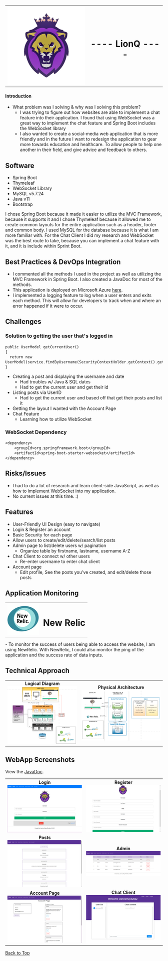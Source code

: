 <table>
        <td><img width="270" height="250" src="https://github.com/Maye456/LionQ/blob/main/src/main/resources/static/img/lionqlogo.png"/></td>
        <td align="center"><h1>---- LionQ ----</h1></td>
    </tr>
</table>

#### Introduction
- What problem was I solving & why was I solving this problem?
   - I was trying to figure out how websites are able to implement a chat feature into their application. I found that using WebSocket was a great way to implement the chat feature and Spring Boot includes the WebSocket library
   - I also wanted to create a social-media web application that is more friendly and in the future I want to redesign the application to gear more towards education and healthcare. To allow people to help one another in their field, and give advice and feedback to others. 

## Software
- Spring Boot
- Thymeleaf
- WebSocket Library
- MySQL v5.7.24
- Java v11
- Bootstrap

I chose Spring Boot because it made it easier to utilize the MVC Framework, because it supports it and I chose Thymeleaf because it allowed me to create common layouts for the entire application such as a header, footer and common body. I used MySQL for the database because it is what I am more familiar with. For the Chat Client I did my research and WebSocket was the best route to take, because you can implement a chat feature with it, and it is include within Sprint Boot.

## Best Practices & DevOps Integration
- I commented all the methods I used in the project as well as utilizing the MVC Framework in Spring Boot. I also created a JavaDoc for most of the methods.
- This application is deployed on Microsoft Azure [here](https://lionqwebapp.azurewebsites.net/).
- I implemented a logging feature to log when a user enters and exits each method. This will allow for developers to track when and where an error happened if it were to occur.

## Challenges
### Solution to getting the user that's logged in
```
public UserModel getCurrentUser()
{
  return new UserModel(service.findByUsername(SecurityContextHolder.getContext().getAuthentication().getName()));
}
```
- Creating a post and displaying the username and date
   - Had troubles w/ Java & SQL dates
   - Had to get the current user and get their id
- Listing posts via UserID
   - Had to get the current user and based off that get their posts and list it
- Getting the layout I wanted with the Account Page
- Chat Feature
   - Learning how to utilize WebSocket
### WebSocket Dependency
```
<dependency>
    <groupId>org.springframework.boot</groupId>
    <artifactId>spring-boot-starter-websocket</artifactId>
</dependency>
```

## Risks/Issues
- I had to do a lot of research and learn client-side JavaScript, as well as how to implement WebSocket into my application. 
- No current issues at this time. :)
       
## Features
- User-Friendly UI Design (easy to navigate)
- Login & Register an account
- Basic Security for each page
- Allow users to create/edit/delete/search/list posts
- Admin page to list/delete users w/ pagination
   - Organize table by firstname, lastname, username A-Z
- Chat Client to connect w/ other users
   - Re-enter username to enter chat client
- Account page
   - Edit profile, See the posts you've created, and edit/delete those posts

## Application Monitoring
<table>
        <td><img width="100" height="100" src="https://github.com/Maye456/LionQ/blob/main/documents/Images/newrelic.png"/></td>
        <td align="center"><h1>New Relic</h1></td>
    </tr>
</table>
- To monitor the success of users being able to access the website, I am using NewRelic. With NewRelic, I could also monitor the ping of the application and the success rate of data inputs.

## Technical Approach
<table>
    <tr>
        <td align="center"><b>Logical Diagram</b><br/><img src="https://github.com/Maye456/LionQ/blob/main/documents/Images/LogicalDiagram.png"/></td>
        <td align="center"><b>Physical Architecture</b><br/><img src="https://github.com/Maye456/LionQ/blob/main/documents/Images/PhysicalDiagram.png"/></td>
    </tr>
</table>

## WebApp Screenshots
View the [JavaDoc](https://htmlpreview.github.io/?https://github.com/Maye456/LionQ/blob/main/doc/index.html).
<table>
    <tr>
        <td align="center"><b>Login</b><br/><img src="https://github.com/Maye456/LionQ/blob/main/documents/Images/login.png"/></td>
        <td align="center"><b>Register</b><br/><img src="https://github.com/Maye456/LionQ/blob/main/documents/Images/register.png"/></td>
    </tr>
    <tr>
        <td align="center"><b>Posts</b><br/><img src="https://github.com/Maye456/LionQ/blob/main/documents/Images/posts.png"/></td>
        <td align="center"><b>Admin</b><br/><img src="https://github.com/Maye456/LionQ/blob/main/documents/Images/admin.png"/></td>
    </tr>
    <tr>
        <td align="center"><b>Account Page</b><br/><img src="https://github.com/Maye456/LionQ/blob/main/documents/Images/accountpage.png"/></td>
        <td align="center"><b>Chat Client</b><br/><img src="https://github.com/Maye456/LionQ/blob/main/documents/Images/chat.png"/></td>
    </tr>
</table>
             
[Back to Top](#introduction)
